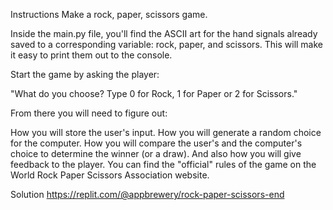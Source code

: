 Instructions
Make a rock, paper, scissors game.

Inside the main.py file, you'll find the ASCII art for the hand signals
already saved to a corresponding variable: rock, paper, and scissors. 
This will make it easy to print them out to the console.

Start the game by asking the player:

"What do you choose? Type 0 for Rock, 1 for Paper or 2 for Scissors."

From there you will need to figure out:

How you will store the user's input.
How you will generate a random choice for the computer.
How you will compare the user's and the computer's choice to determine
the winner (or a draw).
And also how you will give feedback to the player.
You can find the "official" rules of the game on the World Rock Paper
Scissors Association website.

Solution
https://replit.com/@appbrewery/rock-paper-scissors-end